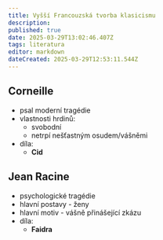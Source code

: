 ```yaml
---
title: Vyšší Francouzská tvorba klasicismu
description: 
published: true
date: 2025-03-29T13:02:46.407Z
tags: literatura
editor: markdown
dateCreated: 2025-03-29T12:53:11.544Z
---
```


## Corneille
- psal moderní tragédie
- vlastnosti hrdinů:
	- svobodní
	- netrpí nešťastným osudem/vášněmi
- díla: 
	- **Cid**

## Jean Racine
- psychologické tragédie
- hlavní postavy - ženy
- hlavní motiv - vášně přinášející zkázu
- díla: 
	- **Faidra**